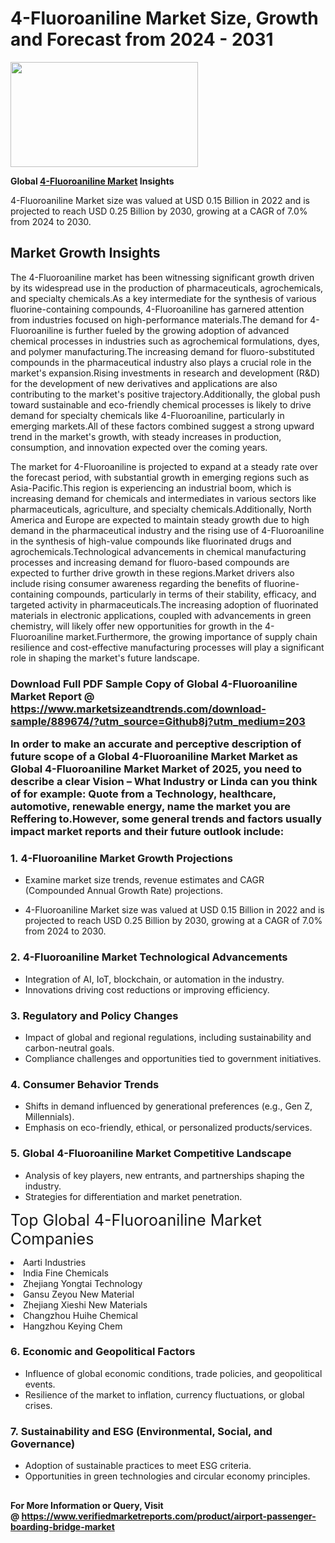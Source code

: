 <H1>4-Fluoroaniline Market Size, Growth and Forecast from 2024 - 2031</H1><img class="aligncenter size-medium wp-image-584254" src="https://thirdeyenews.in/wp-content/uploads/2024/09/Global-Market-Research-300x168.jpeg" alt="" width="300" height="168" /><p><strong>Global&nbsp;<a href="https://www.marketsizeandtrends.com/download-sample/889674/?utm_source=Github8j?utm_medium=203">4-Fluoroaniline Market</a> Insights</strong></p><p>4-Fluoroaniline Market size was valued at USD 0.15 Billion in 2022 and is projected to reach USD 0.25 Billion by 2030, growing at a CAGR of 7.0% from 2024 to 2030.</p><p><h2>Market Growth Insights</h2> <p>The 4-Fluoroaniline market has been witnessing significant growth driven by its widespread use in the production of pharmaceuticals, agrochemicals, and specialty chemicals.As a key intermediate for the synthesis of various fluorine-containing compounds, 4-Fluoroaniline has garnered attention from industries focused on high-performance materials.The demand for 4-Fluoroaniline is further fueled by the growing adoption of advanced chemical processes in industries such as agrochemical formulations, dyes, and polymer manufacturing.The increasing demand for fluoro-substituted compounds in the pharmaceutical industry also plays a crucial role in the market's expansion.Rising investments in research and development (R&D) for the development of new derivatives and applications are also contributing to the market's positive trajectory.Additionally, the global push toward sustainable and eco-friendly chemical processes is likely to drive demand for specialty chemicals like 4-Fluoroaniline, particularly in emerging markets.All of these factors combined suggest a strong upward trend in the market's growth, with steady increases in production, consumption, and innovation expected over the coming years.</p> <p>The market for 4-Fluoroaniline is projected to expand at a steady rate over the forecast period, with substantial growth in emerging regions such as Asia-Pacific.This region is experiencing an industrial boom, which is increasing demand for chemicals and intermediates in various sectors like pharmaceuticals, agriculture, and specialty chemicals.Additionally, North America and Europe are expected to maintain steady growth due to high demand in the pharmaceutical industry and the rising use of 4-Fluoroaniline in the synthesis of high-value compounds like fluorinated drugs and agrochemicals.Technological advancements in chemical manufacturing processes and increasing demand for fluoro-based compounds are expected to further drive growth in these regions.Market drivers also include rising consumer awareness regarding the benefits of fluorine-containing compounds, particularly in terms of their stability, efficacy, and targeted activity in pharmaceuticals.The increasing adoption of fluorinated materials in electronic applications, coupled with advancements in green chemistry, will likely offer new opportunities for growth in the 4-Fluoroaniline market.Furthermore, the growing importance of supply chain resilience and cost-effective manufacturing processes will play a significant role in shaping the market's future landscape.<h3></p><p><span class=""><strong>Download Full PDF Sample Copy of Global 4-Fluoroaniline Market Report</strong> @ <a href="https://www.marketsizeandtrends.com/download-sample/889674/?utm_source=Github8j?utm_medium=203" target="_blank">https://www.marketsizeandtrends.com/download-sample/889674/?utm_source=Github8j?utm_medium=203</a></span></p><p>In order to make an accurate and perceptive description of future scope of a Global&nbsp;4-Fluoroaniline Market Market as Global&nbsp;4-Fluoroaniline Market Market of 2025, you need to describe a clear Vision &ndash; What Industry or Linda can you think of for example: Quote from a Technology, healthcare, automotive, renewable energy, name the market you are Reffering to.However, some general trends and factors usually impact market reports and their future outlook include:</p><h3>1.&nbsp;<strong>4-Fluoroaniline Market Growth Projections</strong></h3><ul><li>Examine market size trends, revenue estimates and CAGR (Compounded Annual Growth Rate) projections.</li><li><p>4-Fluoroaniline Market size was valued at USD 0.15 Billion in 2022 and is projected to reach USD 0.25 Billion by 2030, growing at a CAGR of 7.0% from 2024 to 2030.</p></li></ul><h3>2.&nbsp;<strong>4-Fluoroaniline Market Technological Advancements</strong></h3><ul><li>Integration of AI, IoT, blockchain, or automation in the industry.</li><li>Innovations driving cost reductions or improving efficiency.</li></ul><h3>3.&nbsp;<strong>Regulatory and Policy Changes</strong></h3><ul><li>Impact of global and regional regulations, including sustainability and carbon-neutral goals.</li><li>Compliance challenges and opportunities tied to government initiatives.</li></ul><h3>4.&nbsp;<strong>Consumer Behavior Trends</strong></h3><ul><li>Shifts in demand influenced by generational preferences (e.g., Gen Z, Millennials).</li><li>Emphasis on eco-friendly, ethical, or personalized products/services.</li></ul><h3>5.&nbsp;<strong>Global 4-Fluoroaniline Market Competitive Landscape</strong></h3><ul><li>Analysis of key players, new entrants, and partnerships shaping the industry.</li><li>Strategies for differentiation and market penetration.</li></ul><p data-pm-slice="1 1 []"><span style="color: inherit; font-family: inherit; font-size: 25px;">Top Global 4-Fluoroaniline Market Companies</span></p><div class="" data-test-id=""><p><li>Aarti Industries</li><li> India Fine Chemicals</li><li> Zhejiang Yongtai Technology</li><li> Gansu Zeyou New Material</li><li> Zhejiang Xieshi New Materials</li><li> Changzhou Huihe Chemical</li><li> Hangzhou Keying Chem</li></p></div><h3>6.&nbsp;<strong>Economic and Geopolitical Factors</strong></h3><ul><li>Influence of global economic conditions, trade policies, and geopolitical events.</li><li>Resilience of the market to inflation, currency fluctuations, or global crises.</li></ul><h3>7.&nbsp;<strong>Sustainability and ESG (Environmental, Social, and Governance)</strong></h3><ul><li>Adoption of sustainable practices to meet ESG criteria.</li><li>Opportunities in green technologies and circular economy principles.</li></ul><h2><strong style="font-size: 14px;">For More Information or Query, Visit @&nbsp;</strong><a style="background-color: #ffffff; font-size: 14px;" href="https://www.marketsizeandtrends.com/report/4-fluoroaniline-market/" target="_blank">https://www.verifiedmarketreports.com/product/airport-passenger-boarding-bridge-market</a></h2>
